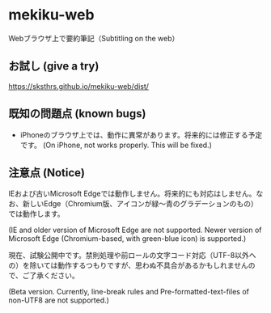 # mekiku-web
Webブラウザ上で要約筆記（Subtitling on the web）

## お試し (give a try)

https://sksthrs.github.io/mekiku-web/dist/

## 既知の問題点 (known bugs)

- iPhoneのブラウザ上では、動作に異常があります。将来的には修正する予定です。 (On iPhone, not works properly. This will be fixed.)

## 注意点 (Notice)

IEおよび古いMicrosoft Edgeでは動作しません。将来的にも対応はしません。なお、新しいEdge（Chromium版、アイコンが緑〜青のグラデーションのもの）では動作します。

(IE and older version of Microsoft Edge are not supported. Newer version of Microsoft Edge (Chromium-based, with green-blue icon) is supported.)

現在、試験公開中です。禁則処理や前ロールの文字コード対応（UTF-8以外への）を除いては動作するつもりですが、思わぬ不具合があるかもしれませんので、ご了承ください。

(Beta version. Currently, line-break rules and Pre-formatted-text-files of non-UTF8 are not supported.)
